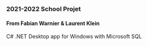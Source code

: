 ### 2021-2022 School Projet
#### From Fabian Warnier & Laurent Klein

C# .NET Desktop app for Windows with Microsoft SQL
